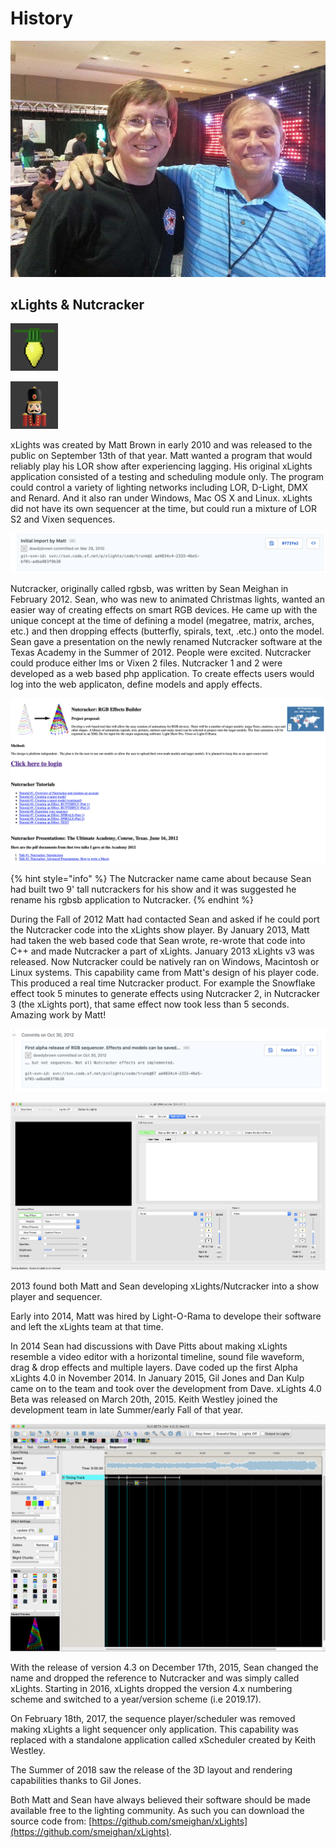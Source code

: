 # History

![Matt Brown & Sean Meighan](../../.gitbook/assets/mattandsean.jpg)

## xLights & Nutcracker

![](<../../.gitbook/assets/image (80).png>)

![](<../../.gitbook/assets/image (739).png>)

xLights was created by Matt Brown in early 2010 and was released to the public on September 13th of that year. Matt wanted a program that would reliably play his LOR show after experiencing lagging. His original xLights application consisted of a testing and scheduling module only. The program could control a variety of lighting networks including LOR, D-Light, DMX and Renard. And it also ran under Windows, Mac OS X and Linux. xLights did not have its own sequencer at the time, but could run a mixture of LOR S2 and Vixen sequences.

![First committed code for xLights](../../.gitbook/assets/screen-shot-2019-02-25-at-7.53.35-pm.png)

Nutcracker, originally called rgbsb, was written by Sean Meighan in February 2012. Sean, who was new to animated Christmas lights, wanted an easier way of creating effects on smart RGB devices. He came up with the unique concept at the time of defining a model (megatree, matrix, arches, etc.) and then dropping effects (butterfly, spirals, text, .etc.) onto the model. Sean gave a presentation on the newly renamed Nutcracker software at the Texas Academy in the Summer of 2012. People were excited. Nutcracker could produce either lms or Vixen 2 files. Nutcracker 1 and 2 were developed as a web based php application. To create effects users would log into the web applicaton, define models and apply effects.

![Online version of the original Nutcracker.](<../../.gitbook/assets/image (753).png>)

{% hint style="info" %}
The Nutcracker name came about because Sean had built two 9' tall nutcrackers for his show and it was suggested he rename his rgbsb application to Nutcracker.
{% endhint %}

During the Fall of 2012 Matt had contacted Sean and asked if he could port the Nutcracker code into the xLights show player. By January 2013, Matt had taken the web based code that Sean wrote, re-wrote that code into C++ and made Nutcracker a part of xLights. January 2013 xLights v3 was released. Now Nutcracker could be natively ran on Windows, Macintosh or Linux systems. This capability came from Matt's design of his player code. This produced a real time Nutcracker product. For example the Snowflake effect took 5 minutes to generate effects using Nutcracker 2, in Nutcracker 3 (the xLights port), that same effect now took less than 5 seconds. Amazing work by Matt!

![xLights 3.0 release](../../.gitbook/assets/screen-shot-2019-02-25-at-7.55.14-pm.png)

![xLights/Nutcracker 3 GUI](<../../.gitbook/assets/image (687) (1).png>)

2013 found both Matt and Sean developing xLights/Nutcracker into a show player and sequencer.

Early into 2014, Matt was hired by Light-O-Rama to develope their software and left the xLights team at that time.

In 2014 Sean had discussions with Dave Pitts about making xLights resemble a video editor with a horizontal timeline, sound file waveform, drag & drop effects and multiple layers. Dave coded up the first Alpha xLights 4.0 in November 2014. In January 2015, Gil Jones and Dan Kulp came on to the team and took over the development from Dave. xLights 4.0 Beta was released on March 20th, 2015. Keith Westley joined the development team in late Summer/early Fall of that year.

![xLights/Nutcracker 4.0 GUI](<../../.gitbook/assets/image (725) (1).png>)

With the release of version 4.3 on December 17th, 2015, Sean changed the name and dropped the reference to Nutcracker and was simply called xLights. Starting in 2016, xLights dropped the version 4.x numbering scheme and switched to a year/version scheme (i.e 2019.17).

On February 18th, 2017, the sequence player/scheduler was removed making xLights a light sequencer only application.  This capability was replaced with a standalone application called xScheduler created by Keith Westley.

The Summer of 2018 saw the release of the 3D layout and rendering capabilities thanks to Gil Jones.

Both Matt and Sean have always believed their software should be made available free to the lighting community. As such you can download the source code from: [https://github.com/smeighan/xLights](https://github.com/smeighan/xLights).
